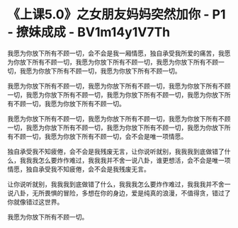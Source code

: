 # 《上课5.0》之女朋友妈妈突然加你 - P1 - 撩妹成成 - BV1m14y1V7Th

我愿为你放下所有不顾一切，会不会是我一厢情愿，独自承受我所爱的痛苦，我愿为你放下所有不顾一切，我愿为你放下所有不顾一切，我愿为你放下所有不顾一切，我愿为你放下所有不顾一切，我愿为你放下所有不顾一切。

我愿为你放下所有不顾一切，我愿为你放下所有不顾一切，我愿为你放下所有不顾一切，我愿为你放下所有不顾一切，我愿为你放下所有不顾一切，我愿为你放下所有不顾一切，我愿为你放下所有不顾一切。

我愿为你放下所有不顾一切，我愿为你放下所有不顾一切，我愿为你放下所有不顾一切，我愿为你放下所有不顾一切，我愿为你放下所有不顾一切，我愿为你放下所有不顾一切，我愿为你放下所有不顾一切，会不会是唯一项情愿。

独自承受我不知疲倦，会不会是我残废无言，让你说听就别，我我我到底做错了什么，我我我怎么要炸作难过，我我我并不舍一说八卦，谁更想活，会不会是唯一项情愿，独自承受我不知疲倦，会不会是我残废无言。

让你说听就别，我我我到底做错了什么，我我我怎么要炸作难过，我我我并不舍一说八卦，无所畏惧的冒险，多想在你的身边，爱是纯真的浪漫，不值得贪，错过了你就像错过这世界。

我愿为你放下所有不顾一切。